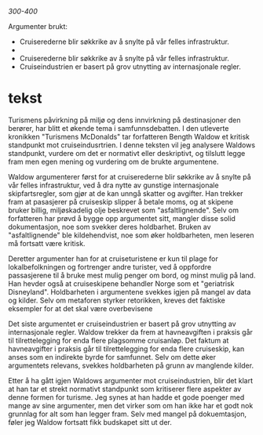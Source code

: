 *300-400*




Argumenter brukt:
- Cruiserederne blir søkkrike av å snylte på vår felles infrastruktur.
- 
- Cruiserederne blir søkkrike av å snylte på vår felles infrastruktur.
- Cruiseindustrien er basert på grov utnytting av internasjonale regler.


# tekst
Turismens påvirkning på miljø og dens innvirkning på destinasjoner den berører, har blitt et økende tema i samfunnsdebatten. I den utleverte kronikken "Turismens McDonalds" tar forfatteren Bength Waldow et kritisk standpunkt mot cruiseindusrtrien. I denne teksten vil jeg analysere Waldows standpunkt, vurdere om det er normativt eller deskriptivt, og tilslutt legge fram men egen mening og vurdering om de brukte argumentene.

Waldow argumenterer først for at cruiserederne blir søkkrike av å snylte på vår felles infrastruktur, ved å dra nytte av gunstige internasjonale skipfartsregler, som gjør at de kan unngå skatter og avgifter. Han trekker fram at pasasjerer på cruiseskip slipper å betale moms, og at skipene bruker billig, miljøskadelig olje beskrevet som "asfaltlignende". Selv om forfatteren har prøvd å bygge opp argumentet sitt, mangler disse solid dokumentasjon, noe som svekker deres holdbarhet. Bruken av "asfaltlignende" ble kildehendvist, noe som øker holdbarheten, men leseren må fortsatt være kritisk.

Deretter argumenter han for at cruiseturistene er kun til plage for lokalbefolkningen og fortrenger andre turister, ved å oppfordre passasjerene til å bruke mest mulig penger om bord, og minst mulig på land. Han hevder også at cruiseskipene behandler Norge som et "geriatrisk Disneyland". Holdbarheten i argumentene svekkes igjen på mangel av data og kilder. Selv om metaforen styrker retorikken, kreves det faktiske eksempler for at det skal være overbevisene

Det siste argumentet er cruiseindustrien er basert på grov utnytting av internasjonale regler. Waldow trekker da frem at havneavgiften i praksis går til tilrettelegging for enda flere plagsomme cruisanløp. Det faktum at havneavgifter i praksis går til tilrettelegging for enda flere cruiseskip, kan anses som en indirekte byrde for samfunnet. Selv om dette øker argumentets relevans, svekkes holdbarheten på grunn av manglende kilder.

Etter å ha gått igjen Waldows argumenter mot cruiseindustrien, blir det klart at han tar et strekt normativt standpunkt som kritiserer flere aspekter av denne formen for turisme. Jeg synes at han hadde et gode poenger med mange av sine argumenter, men det virker som om han ikke har et godt nok grunnlag for alt som han legger fram. Selv med mangel på dokuemtasjon, føler jeg Waldow fortsatt fikk budskapet sitt ut der.